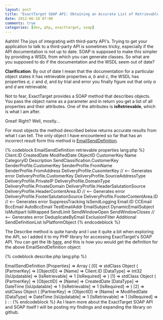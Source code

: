 ```yaml
---
layout: post
title: "ExactTarget SOAP API: Obtaining an Accurate List of Retrievable Properties"
date: 2012-06-18 07:00
comments: true
categories: [dev, php, exacttarget, soap]
---
```

Aahhh! The joys of integrating with third-party API's.
Trying to get your application to talk to a third-party API is sometimes tricky, especially if the API documentation is not up to date.
SOAP is supposed to make this simpler by providing a WSDL from which you can generate classes.
So what are you supposed to do if the documentation and the WSDL seem out of date?
<!-- more -->
**Clarification**: By out of date I mean that the documentation for a particular object states it has retrievable properties *a*, *b* and *c*, the WSDL has properties *a*, *c* and *d*, and by trial and error you finally figure out that only *a* and *d* are retrievable.

Not to fear, ExactTarget provides a SOAP method that describes objects. You pass the object name as a parameter and in return you get a list of all properties and their attributes. One of the attributes is **isRetrievable**, which is what I am after.

Great! Right? Well, mostly...

For most objects the method described below returns accurate results from what I can tell. The only object I have encountered so far that has an incorrect result form this method is [EmailSendDefinition](http://docs.code.exacttarget.com/020_Web_Service_Guide/Objects/EmailSendDefinition).

{% codeblock EmailSendDefinition retrievable properties lang:php %}
Client.ID
CreatedDate
ModifiedDate
ObjectID
CustomerKey
Name
CategoryID
Description
SendClassification.CustomerKey
SenderProfile.CustomerKey
SenderProfile.FromName
SenderProfile.FromAddress
DeliveryProfile.CusomterKey            // <-- Generates error
DeliveryProfile.CustomerKey
DeliveryProfile.SourceAddressType
DeliveryProfile.PrivateIP
DeliveryProfile.DomainType
DeliveryProfile.PrivateDomain
DeliveryProfile.HeaderSalutationSource
DeliveryProfile.HeaderContentArea.ID   // <-- Generates error
DeliveryProfile.FooterSalutationSource
DeliveryProfile.FooterContentArea.ID   // <-- Generates error
SuppressTracking
IsSendLogging
Email.ID
CCEmail
BccEmail
AutoBccEmail
TestEmailAddr
EmailSubject
DynamicEmailSubject
IsMultipart
IsWrapped
SendLimit
SendWindowOpen
SendWindowCloses                       // <-- Generates error
DeduplicateByEmail
ExclusionFilter
Additional
SendDefinitionList
IsPlatformObject
{% endcodeblock %}

The Describe method is quite handy and I use it quite a bit when exploring the API, so I added it to my PHP library for accessing ExactTarget's SOAP API.
You can get the lib [here](https://github.com/hglattergotz/ExactTarget-PHP-SOAP-API), and this is how you would get the definition for the above EmailSendDefinition object:

{% codeblock describe.php lang:php %}
<?php
ETCore::initialize($userName, $password);
print_r(ETCore::getObjectDefinition('EmailSendDefinition'));
{% endcodeblock %}

{% codeblock Result lang:php %}
definition = stdClass Object
(
    [ObjectType] => EmailSendDefinition
    [Properties] => Array
        (
            [0] => stdClass Object
                (
                    [PartnerKey] => 
                    [ObjectID] => 
                    [Name] => Client.ID
                    [DataType] => Int32
                    [IsUpdatable] => 
                    [IsRetrievable] => 1
                    [IsRequired] => 
                )

            [1] => stdClass Object
                (
                    [PartnerKey] => 
                    [ObjectID] => 
                    [Name] => CreatedDate
                    [DataType] => DateTime
                    [IsUpdatable] => 1
                    [IsRetrievable] => 1
                    [IsRequired] => 
                )

            [2] => stdClass Object
                (
                    [PartnerKey] => 
                    [ObjectID] => 
                    [Name] => ModifiedDate
                    [DataType] => DateTime
                    [IsUpdatable] => 1
                    [IsRetrievable] => 1
                    [IsRequired] => 
                )
             :
             :
{% endcodeblock %}
As I learn more about the ExactTarget SOAP API and SOAP itself I will be posting my findings and expanding the library on github.
